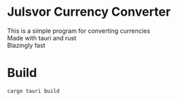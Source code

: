 # Julsvor Currency Converter

This is a simple program for converting currencies\
Made with tauri and rust\
Blazingly fast

# Build
```bash
cargo tauri build
```
